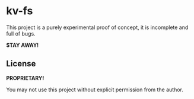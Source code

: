 # kv-fs

This project is a purely experimental proof of concept, it is incomplete and full of bugs.

**STAY AWAY!**

## License

**PROPRIETARY!**

You may not use this project without explicit permission from the author.
